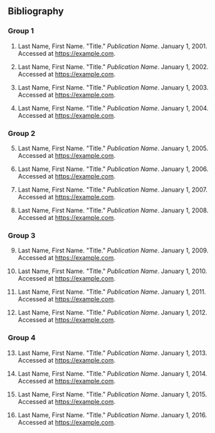 ## Bibliography

### Group 1

<div id="1"></div>

1. Last Name, First Name. "Title." _Publication Name_. January 1, 2001. Accessed at https://example.com.

<div id="2"></div>

2. Last Name, First Name. "Title." _Publication Name_. January 1, 2002. Accessed at https://example.com.

<div id="3"></div>

3. Last Name, First Name. "Title." _Publication Name_. January 1, 2003. Accessed at https://example.com.

<div id="4"></div>

4. Last Name, First Name. "Title." _Publication Name_. January 1, 2004. Accessed at https://example.com.

### Group 2

<div id="5"></div>

5. Last Name, First Name. "Title." _Publication Name_. January 1, 2005. Accessed at https://example.com.

<div id="6"></div>

6. Last Name, First Name. "Title." _Publication Name_. January 1, 2006. Accessed at https://example.com.

<div id="7"></div>

7. Last Name, First Name. "Title." _Publication Name_. January 1, 2007. Accessed at https://example.com.

<div id="8"></div>

8. Last Name, First Name. "Title." _Publication Name_. January 1, 2008. Accessed at https://example.com.

### Group 3

<div id="9"></div>

9. Last Name, First Name. "Title." _Publication Name_. January 1, 2009. Accessed at https://example.com.

<div id="10"></div>

10. Last Name, First Name. "Title." _Publication Name_. January 1, 2010. Accessed at https://example.com.

<div id="11"></div>

11. Last Name, First Name. "Title." _Publication Name_. January 1, 2011. Accessed at https://example.com.

<div id="12"></div>

12. Last Name, First Name. "Title." _Publication Name_. January 1, 2012. Accessed at https://example.com.

### Group 4

<div id="13"></div>

13. Last Name, First Name. "Title." _Publication Name_. January 1, 2013. Accessed at https://example.com.

<div id="14"></div>

14. Last Name, First Name. "Title." _Publication Name_. January 1, 2014. Accessed at https://example.com.

<div id="15"></div>

15. Last Name, First Name. "Title." _Publication Name_. January 1, 2015. Accessed at https://example.com.

<div id="16"></div>

16. Last Name, First Name. "Title." _Publication Name_. January 1, 2016. Accessed at https://example.com.